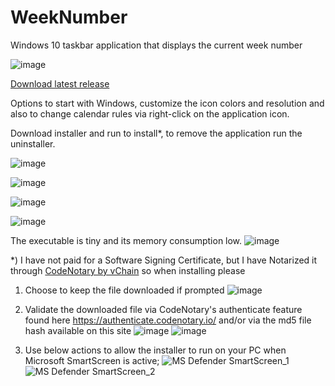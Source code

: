 # WeekNumber
Windows 10 taskbar application that displays the current week number

![image](https://user-images.githubusercontent.com/2292809/118544468-bca58780-b755-11eb-8711-735242585480.png)

[Download latest release](https://github.com/voltura/weeknumber/releases/latest/download/WeekNumber.zip)

Options to start with Windows, customize the icon colors and resolution and also to change calendar rules via right-click on the application icon.

Download installer and run to install*, to remove the application run the uninstaller.

![image](https://user-images.githubusercontent.com/2292809/118048375-7da1bb80-b37c-11eb-9393-0c4a3736dd83.png)

![image](https://user-images.githubusercontent.com/2292809/119206018-4200a300-ba9a-11eb-9a8e-420a0840d1b2.png)

![image](https://user-images.githubusercontent.com/2292809/118048718-f4d74f80-b37c-11eb-8b36-211250ff25c5.png)

![image](https://user-images.githubusercontent.com/2292809/118050315-4e407e00-b37f-11eb-8ac9-17cc1a08aa08.png)

The executable is tiny and its memory consumption low.
![image](https://user-images.githubusercontent.com/2292809/118325509-dfd8f880-b503-11eb-8cef-5b24f6e8007f.png)

*) I have not paid for a Software Signing Certificate, but I have Notarized it through [CodeNotary by vChain](https://www.codenotary.com/) so when installing please 
1) Choose to keep the file downloaded if prompted 
![image](https://user-images.githubusercontent.com/2292809/118524536-8c9eba00-b73e-11eb-9c6c-bc8defde0caa.png)

2) Validate the downloaded file via CodeNotary's authenticate feature found here https://authenticate.codenotary.io/ and/or via the md5 file hash available on this site
![image](https://user-images.githubusercontent.com/2292809/118525502-8bba5800-b73f-11eb-992a-3af7a83e3024.png)
![image](https://user-images.githubusercontent.com/2292809/118525596-a5f43600-b73f-11eb-979b-9569b7619587.png)

3) Use below actions to allow the installer to run on your PC when Microsoft SmartScreen is active;
![MS Defender SmartScreen_1](https://user-images.githubusercontent.com/2292809/118373685-651de500-b5b8-11eb-94ed-92791f061266.png)
![MS Defender SmartScreen_2](https://user-images.githubusercontent.com/2292809/118373689-6a7b2f80-b5b8-11eb-8413-9a7e8c5c3779.png)
